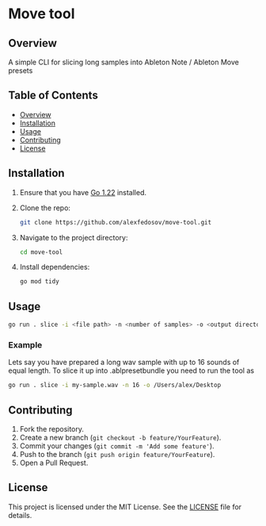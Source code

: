 # Move tool

## Overview

A simple CLI for slicing long samples into Ableton Note / Ableton Move presets

## Table of Contents

- [Overview](#overview)
- [Installation](#installation)
- [Usage](#usage)
- [Contributing](#contributing)
- [License](#license)

## Installation

1. Ensure that you have [Go 1.22](https://golang.org/dl/) installed.
2. Clone the repo:

    ```sh
    git clone https://github.com/alexfedosov/move-tool.git
    ```

3. Navigate to the project directory:

    ```sh
    cd move-tool
    ```

4. Install dependencies:

    ```sh
    go mod tidy
    ```

## Usage

```sh
go run . slice -i <file path> -n <number of samples> -o <output directory>
```

### Example
Lets say you have prepared a long wav sample with up to 16 sounds of equal length. 
To slice it up into .ablpresetbundle you need to run the tool as

```sh
go run . slice -i my-sample.wav -n 16 -o /Users/alex/Desktop
```

## Contributing

1. Fork the repository.
2. Create a new branch (`git checkout -b feature/YourFeature`).
3. Commit your changes (`git commit -m 'Add some feature'`).
4. Push to the branch (`git push origin feature/YourFeature`).
5. Open a Pull Request.

## License

This project is licensed under the MIT License. See the [LICENSE](LICENSE) file for details.